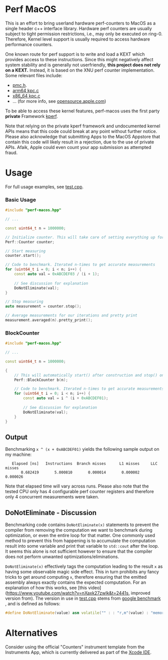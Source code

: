 # Perf MacOS

This is an effort to bring userland hardware perf-counters to MacOS as a single header c++ interface library. Hardware
perf counters are usually subject to tight permission restrictions, i.e., may only be executed on ring-0. Therefore,
Kernel level support is usually required to access hardware performance counters.

One known route for perf support is to write and load a KEXT which provides access to these instructions. Since this
might negatively affect system stability and is generally not userfriendly, **this project does not rely on a KEXT.**
Instead, it is based on the XNU perf counter implementation. Some relevant files include:

* [pmc.h](https://opensource.apple.com/source/xnu/xnu-2050.18.24/osfmk/pmc/pmc.h.auto.html).
* [arm64 kpc.c](https://opensource.apple.com/source/xnu/xnu-4570.1.46/osfmk/arm64/kpc.c.auto.html)
* [x86_64 kpc.c](https://opensource.apple.com/source/xnu/xnu-4570.1.46/osfmk/x86_64/kpc_x86.c.auto.html)
* ... (for more info, see [opensource.apple.com](https://opensource.apple.com/))

To be able to access these kernel features, perf-macos uses the first party **private**
Framework [kperf](http://newosxbook.com/src.jl?tree=xnu&file=/osfmk/kperf/kperf.h).

Note that relying on the private kperf framework and undocumented kernel APIs means that this code could break at any
point without further notice. Please also acknowledge that submitting Apps to the MacOS Appstore that contain this code
will likely result in a rejection, due to the use of private APIs. Afaik, Apple could even count your app submission as
attempted fraud.

# Usage

For full usage examples, see
[test.cpp](https://github.com/DominikHorn/perf-macos/blob/main/test.cpp).

### Basic Usage

```c++
#include "perf-macos.hpp"

// ...

const uint64_t n = 1000000;

// Initialize counter. This will take care of setting everything up for perf measurements
Perf::Counter counter;

// Start measuring
counter.start();

// Code to benchmark. Iterated n-times to get accurate measurements
for (uint64_t i = 0; i < n; i++) {
    const auto val = 0xABCDEF03 / (i + 1);
    
    // See discussion for explanation
    DoNotEliminate(val);
}

// Stop measuring
auto measurement = counter.stop();

// Average measurements for our iterations and pretty print
measurement.averaged(n).pretty_print();
```

### BlockCounter

```c++
#include "perf-macos.hpp"

// ...

const uint64_t n = 1000000;

{
    // This will automatically start() after construction and stop() on destruction
    Perf::BlockCounter b(n);

    // Code to benchmark. Iterated n-times to get accurate measurements
    for (uint64_t i = 0; i < n; i++) {
        const auto val = i ^ (i + 0xABCDEF01);
        
        // See discussion for explanation
        DoNotEliminate(val);
    }
}
```

## Output

Benchmarking `x ^ (x + 0xABCDEF01)` yields the following sample output on my machine:

```
   Elapsed [ns]   Instructions  Branch misses      L1 misses     LLC misses
       0.682419       5.000810       0.000014       0.000002       0.000026
```

Note that elapsed time will vary across runs. Please also note that the tested CPU only has 4 configurable perf counter
registers and therefore only 4 concurrent measurements were taken.

## DoNotEliminate - Discussion

Benchmarking code contains `DoNotEliminate(x)` statements to prevent the compiler from removing the computation we want to 
benchmark during optimization, or even the entire loop for that matter. One commonly used method to prevent this from happening
is to accumulate the computation result into some variable and print that variable to `std::cout` after the loop. It seems this 
alone is not sufficient however to ensure that the compiler does not perform unwanted optimizations/eliminations.

`DoNotEliminate(x)` effectively tags the computation leading to the result `x` as having some observable magic side
effect. This in turn prohibits any fancy tricks to get around computing `x`, therefore ensuring that the emitted assembly
always exactly contains the expected computation. For an explanation of how this works,
see [this video](https://www.youtube.com/watch?v=nXaxk27zwlk&t=2441s, improved version from). The version in use
in [test.cpp](https://github.com/DominikHorn/perf-macos/blob/main/test.cpp) stems
from [google benchmark](https://github.com/google/benchmark/blob/ba9a763def4eca056d03b1ece2946b2d4ef6dfcb/include/benchmark/benchmark.h#L326)
, and is defined as follows:

```c++
#define DoNotEliminate(value) asm volatile("" : : "r,m"(value) : "memory")
```

# Alternatives

Consider using the official "Counters" instrument template from the Instruments App, which is currently delivered as
part of the [Xcode IDE](https://developer.apple.com/xcode/features/).

